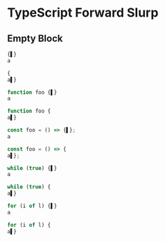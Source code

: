 # TypeScript Forward Slurp
## Empty Block
```typescript
{▌}
a
```
```typescript
{
a▌}
```

```typescript
function foo {▌}
a
```
```typescript
function foo {
a▌}
```

```typescript
const foo = () => {▌};
a
```
```typescript
const foo = () => {
a▌};
```

```typescript
while (true) {▌}
a
```
```typescript
while (true) {
a▌}
```

```typescript
for (i of l) {▌}
a
```
```typescript
for (i of l) {
a▌}
```